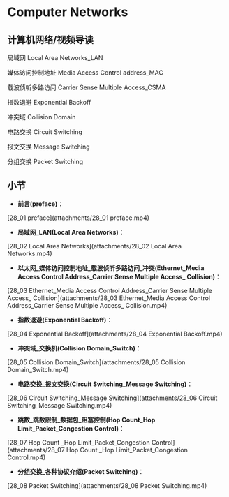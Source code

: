 Computer Networks
========================
## 计算机网络/视频导读

局域网 Local Area Networks_LAN

媒体访问控制地址 Media Access Control address_MAC

载波侦听多路访问 Carrier Sense Multiple Access_CSMA

指数退避 Exponential Backoff

冲突域 Collision Domain

电路交换 Circuit Switching

报文交换 Message Switching

分组交换 Packet Switching

## 小节

* **前言(preface)**：

[28_01 preface](attachments/28_01 preface.mp4)

* **局域网_LAN(Local Area Networks)**：

[28_02 Local Area Networks](attachments/28_02 Local Area Networks.mp4)

* **以太网_媒体访问控制地址_载波侦听多路访问_冲突(Ethernet_Media Access Control Address_Carrier Sense Multiple Access_ Collision)**：

[28_03 Ethernet_Media Access Control Address_Carrier Sense Multiple Access_ Collision](attachments/28_03 Ethernet_Media Access Control Address_Carrier Sense Multiple Access_ Collision.mp4)

* **指数退避(Exponential Backoff)**：

[28_04 Exponential Backoff](attachments/28_04 Exponential Backoff.mp4)

* **冲突域_交换机(Collision Domain_Switch)**：

[28_05 Collision Domain_Switch](attachments/28_05 Collision Domain_Switch.mp4)

* **电路交换_报文交换(Circuit Switching_Message Switching)**：

[28_06 Circuit Switching_Message Switching](attachments/28_06 Circuit Switching_Message Switching.mp4)

* **跳数_跳数限制_数据包_阻塞控制(Hop Count_Hop Limit_Packet_Congestion Control)**：

[28_07 Hop Count _Hop Limit_Packet_Congestion Control](attachments/28_07 Hop Count _Hop Limit_Packet_Congestion Control.mp4)

* **分组交换_各种协议介绍(Packet Switching)**：

[28_08 Packet Switching](attachments/28_08 Packet Switching.mp4)